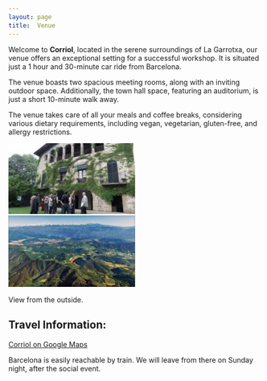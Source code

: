 ```yaml
---
layout: page
title:  Venue
---
```


Welcome to **Corriol**, located in the serene surroundings of La Garrotxa, our venue offers an exceptional setting for a successful workshop. It is situated just a 1 hour and 30-minute car ride from Barcelona.

The venue boasts two spacious meeting rooms, along with an inviting outdoor space. Additionally, the town hall space, featuring an auditorium, is just a short 10-minute walk away.

The venue takes care of all your meals and coffee breaks, considering various dietary requirements, including vegan, vegetarian, gluten-free, and allergy restrictions.


<img src="/assets/image24/venue/corriol.jpeg" width="50%" /> <img src="/assets/image24/venue/mountains.jpeg" width="50%" />

View from the outside.

## Travel Information:

[Corriol on Google Maps]([[https://www.google.com/maps/place/Institute+for+Advanced+Study/@52.3679637,4.8917781,17z/data=!3m1!4b1!4m5!3m4!1s0x47c609c00d48a0b5:0x4f066d8fac23e314!8m2!3d52.3679637!4d4.8939668?hl=en](https://goo.gl/maps/3ZPJz6rwgNmov8Ec8?coh=178573&entry=tt)](https://goo.gl/maps/3ZPJz6rwgNmov8Ec8?coh=178573&entry=tt))

Barcelona is easily reachable by train. We will leave from there on Sunday night, after the social event.
